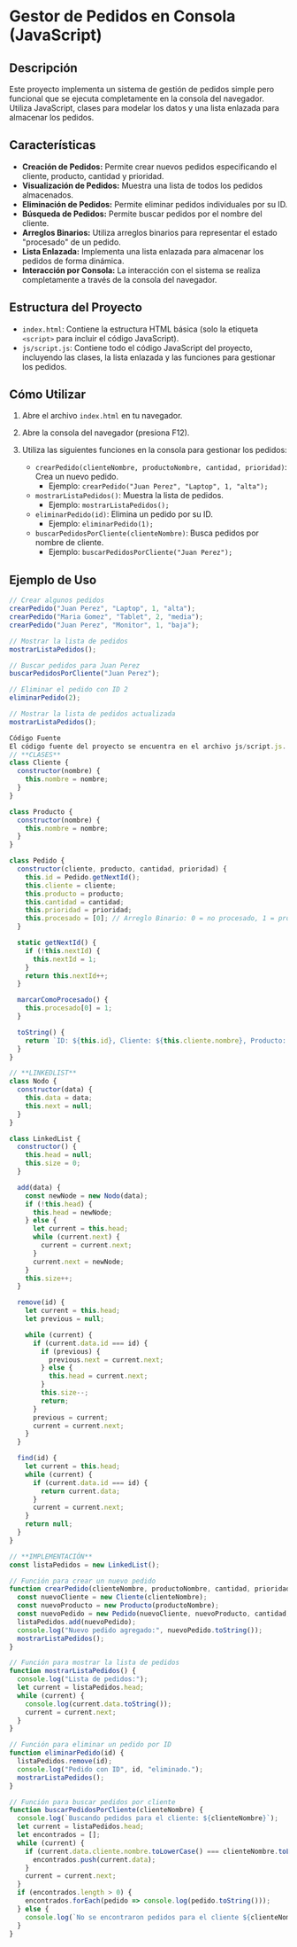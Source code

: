 # Gestor de Pedidos en Consola (JavaScript)

## Descripción

Este proyecto implementa un sistema de gestión de pedidos simple pero funcional que se ejecuta completamente en la consola del navegador. Utiliza JavaScript, clases para modelar los datos y una lista enlazada para almacenar los pedidos.

## Características

*   **Creación de Pedidos:** Permite crear nuevos pedidos especificando el cliente, producto, cantidad y prioridad.
*   **Visualización de Pedidos:** Muestra una lista de todos los pedidos almacenados.
*   **Eliminación de Pedidos:** Permite eliminar pedidos individuales por su ID.
*   **Búsqueda de Pedidos:** Permite buscar pedidos por el nombre del cliente.
*   **Arreglos Binarios:** Utiliza arreglos binarios para representar el estado "procesado" de un pedido.
*   **Lista Enlazada:** Implementa una lista enlazada para almacenar los pedidos de forma dinámica.
*   **Interacción por Consola:** La interacción con el sistema se realiza completamente a través de la consola del navegador.

## Estructura del Proyecto

*   `index.html`: Contiene la estructura HTML básica (solo la etiqueta `<script>` para incluir el código JavaScript).
*   `js/script.js`: Contiene todo el código JavaScript del proyecto, incluyendo las clases, la lista enlazada y las funciones para gestionar los pedidos.

## Cómo Utilizar

1.  Abre el archivo `index.html` en tu navegador.
2.  Abre la consola del navegador (presiona F12).
3.  Utiliza las siguientes funciones en la consola para gestionar los pedidos:

    *   `crearPedido(clienteNombre, productoNombre, cantidad, prioridad)`: Crea un nuevo pedido.
        *   Ejemplo: `crearPedido("Juan Perez", "Laptop", 1, "alta");`
    *   `mostrarListaPedidos()`: Muestra la lista de pedidos.
        *   Ejemplo: `mostrarListaPedidos();`
    *   `eliminarPedido(id)`: Elimina un pedido por su ID.
        *   Ejemplo: `eliminarPedido(1);`
    *   `buscarPedidosPorCliente(clienteNombre)`: Busca pedidos por nombre de cliente.
        *   Ejemplo: `buscarPedidosPorCliente("Juan Perez");`

## Ejemplo de Uso

```javascript
// Crear algunos pedidos
crearPedido("Juan Perez", "Laptop", 1, "alta");
crearPedido("Maria Gomez", "Tablet", 2, "media");
crearPedido("Juan Perez", "Monitor", 1, "baja");

// Mostrar la lista de pedidos
mostrarListaPedidos();

// Buscar pedidos para Juan Perez
buscarPedidosPorCliente("Juan Perez");

// Eliminar el pedido con ID 2
eliminarPedido(2);

// Mostrar la lista de pedidos actualizada
mostrarListaPedidos();

Código Fuente
El código fuente del proyecto se encuentra en el archivo js/script.js. Puedes encontrar una explicación detallada del código a continuación:
// **CLASES**
class Cliente {
  constructor(nombre) {
    this.nombre = nombre;
  }
}

class Producto {
  constructor(nombre) {
    this.nombre = nombre;
  }
}

class Pedido {
  constructor(cliente, producto, cantidad, prioridad) {
    this.id = Pedido.getNextId();
    this.cliente = cliente;
    this.producto = producto;
    this.cantidad = cantidad;
    this.prioridad = prioridad;
    this.procesado = [0]; // Arreglo Binario: 0 = no procesado, 1 = procesado
  }

  static getNextId() {
    if (!this.nextId) {
      this.nextId = 1;
    }
    return this.nextId++;
  }

  marcarComoProcesado() {
    this.procesado[0] = 1;
  }

  toString() {
    return `ID: ${this.id}, Cliente: ${this.cliente.nombre}, Producto: ${this.producto.nombre}, Cantidad: ${this.cantidad}, Prioridad: ${this.prioridad}, Procesado: ${this.procesado[0] === 1 ? 'Sí' : 'No'}`;
  }
}

// **LINKEDLIST**
class Nodo {
  constructor(data) {
    this.data = data;
    this.next = null;
  }
}

class LinkedList {
  constructor() {
    this.head = null;
    this.size = 0;
  }

  add(data) {
    const newNode = new Nodo(data);
    if (!this.head) {
      this.head = newNode;
    } else {
      let current = this.head;
      while (current.next) {
        current = current.next;
      }
      current.next = newNode;
    }
    this.size++;
  }

  remove(id) {
    let current = this.head;
    let previous = null;

    while (current) {
      if (current.data.id === id) {
        if (previous) {
          previous.next = current.next;
        } else {
          this.head = current.next;
        }
        this.size--;
        return;
      }
      previous = current;
      current = current.next;
    }
  }

  find(id) {
    let current = this.head;
    while (current) {
      if (current.data.id === id) {
        return current.data;
      }
      current = current.next;
    }
    return null;
  }
}

// **IMPLEMENTACIÓN**
const listaPedidos = new LinkedList();

// Función para crear un nuevo pedido
function crearPedido(clienteNombre, productoNombre, cantidad, prioridad) {
  const nuevoCliente = new Cliente(clienteNombre);
  const nuevoProducto = new Producto(productoNombre);
  const nuevoPedido = new Pedido(nuevoCliente, nuevoProducto, cantidad, prioridad);
  listaPedidos.add(nuevoPedido);
  console.log("Nuevo pedido agregado:", nuevoPedido.toString());
  mostrarListaPedidos();
}

// Función para mostrar la lista de pedidos
function mostrarListaPedidos() {
  console.log("Lista de pedidos:");
  let current = listaPedidos.head;
  while (current) {
    console.log(current.data.toString());
    current = current.next;
  }
}

// Función para eliminar un pedido por ID
function eliminarPedido(id) {
  listaPedidos.remove(id);
  console.log("Pedido con ID", id, "eliminado.");
  mostrarListaPedidos();
}

// Función para buscar pedidos por cliente
function buscarPedidosPorCliente(clienteNombre) {
  console.log(`Buscando pedidos para el cliente: ${clienteNombre}`);
  let current = listaPedidos.head;
  let encontrados = [];
  while (current) {
    if (current.data.cliente.nombre.toLowerCase() === clienteNombre.toLowerCase()) {
      encontrados.push(current.data);
    }
    current = current.next;
  }
  if (encontrados.length > 0) {
    encontrados.forEach(pedido => console.log(pedido.toString()));
  } else {
    console.log(`No se encontraron pedidos para el cliente ${clienteNombre}`);
  }
}


